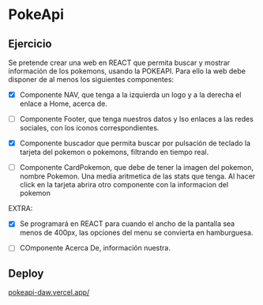 # PokeApi
## Ejercicio
Se pretende crear una web en REACT que permita buscar y mostrar información de los pokemons, usando la POKEAPI. Para ello la web debe disponer de al menos los siguientes componentes:
- [X] Componente NAV, que tenga a la izquierda un logo y a la derecha el enlace a Home, acerca de.
- [ ] Componente Footer, que tenga nuestros datos y lso enlaces a las redes sociales, con los iconos correspondientes.
- [X] Componente buscador que permita buscar por pulsación de teclado la tarjeta del pokemon o pokemons, filtrando en tiempo real.
- [ ] Componente CardPokemon, que debe de tener la imagen del pokemon, nombre Pokemon.  Una media aritmetica de las stats que tenga. Al hacer click en la tarjeta abrira otro componente con la informacion del pokemon


EXTRA:

- [X] Se programará en REACT para cuando el ancho de la pantalla sea menos de 400px, las opciones del menu se convierta en hamburguesa.
- [ ] COmponente Acerca De, información nuestra.


## Deploy

[pokeapi-daw.vercel.app/](https://pokeapi-daw.vercel.app/)